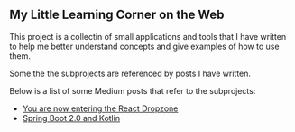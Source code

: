 ## My Little Learning Corner on the Web

This project is a collectin of small applications and tools that I have written to
help me better understand concepts and give examples of how to use them. 

Some the the subprojects are referenced by posts I have written.  

Below is a list of some Medium posts that refer to the subprojects:
* [You are now entering the React Dropzone](https://medium.com/@michael.pettenato/you-are-now-entering-the-react-dropzone-5a9e4604822)
* [Spring Boot 2.0 and Kotlin](https://medium.com/@michael.pettenato/spring-boot-2-0-and-kotlin-3989970f23b8)
